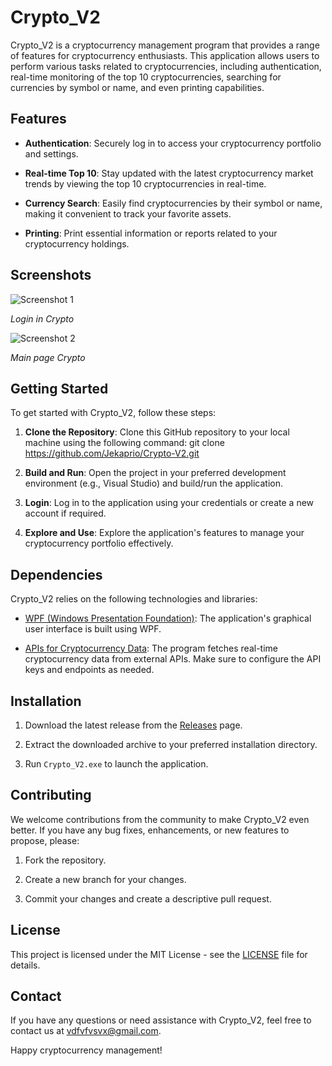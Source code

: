 # Crypto_V2

Crypto_V2 is a cryptocurrency management program that provides a range of features for cryptocurrency enthusiasts. This application allows users to perform various tasks related to cryptocurrencies, including authentication, real-time monitoring of the top 10 cryptocurrencies, searching for currencies by symbol or name, and even printing capabilities.

## Features

- **Authentication**: Securely log in to access your cryptocurrency portfolio and settings.

- **Real-time Top 10**: Stay updated with the latest cryptocurrency market trends by viewing the top 10 cryptocurrencies in real-time.

- **Currency Search**: Easily find cryptocurrencies by their symbol or name, making it convenient to track your favorite assets.

- **Printing**: Print essential information or reports related to your cryptocurrency holdings.

## Screenshots

![Screenshot 1](https://i.ibb.co/WnJZMdF/1.png)

*Login in Crypto*

![Screenshot 2](https://i.ibb.co/hWmHvyM/2.png)

*Main page Crypto*

## Getting Started

To get started with Crypto_V2, follow these steps:

1. **Clone the Repository**: Clone this GitHub repository to your local machine using the following command:
git clone https://github.com/Jekaprio/Crypto-V2.git

2. **Build and Run**: Open the project in your preferred development environment (e.g., Visual Studio) and build/run the application.

3. **Login**: Log in to the application using your credentials or create a new account if required.

4. **Explore and Use**: Explore the application's features to manage your cryptocurrency portfolio effectively.

## Dependencies

Crypto_V2 relies on the following technologies and libraries:

- [WPF (Windows Presentation Foundation)](https://docs.microsoft.com/en-us/dotnet/desktop/wpf/?view=netdesktop-6.0): The application's graphical user interface is built using WPF.

- [APIs for Cryptocurrency Data](https://docs.coincap.io/): The program fetches real-time cryptocurrency data from external APIs. Make sure to configure the API keys and endpoints as needed.

## Installation

1. Download the latest release from the [Releases](https://github.com/Jekaprio/Crypto-V2/releases) page.

2. Extract the downloaded archive to your preferred installation directory.

3. Run `Crypto_V2.exe` to launch the application.

## Contributing

We welcome contributions from the community to make Crypto_V2 even better. If you have any bug fixes, enhancements, or new features to propose, please:

1. Fork the repository.

2. Create a new branch for your changes.

3. Commit your changes and create a descriptive pull request.

## License

This project is licensed under the MIT License - see the [LICENSE](https://github.com/Jekaprio/Crypto-V2/blob/master/LICENSE.txt) file for details.

## Contact

If you have any questions or need assistance with Crypto_V2, feel free to contact us at [vdfvfvsvx@gmail.com](mailto:vdfvfvsvx@gmail.com).

Happy cryptocurrency management!


